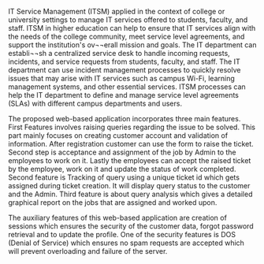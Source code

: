 IT Service Management (ITSM) applied in the context of college or university settings to manage IT services offered to students, faculty, and staff. ITSM in higher education can help to ensure that IT services align with the needs of the college community, meet service level agreements, and support the institution's ov¬¬erall mission and goals. The IT department can establi¬¬sh a centralized service desk to handle incoming requests, incidents, and service requests from students, faculty, and staff. The IT department can use incident management processes to quickly resolve issues that may arise with IT services such as campus Wi-Fi, learning management systems, and other essential services. ITSM processes can help the IT department to define and manage service level agreements (SLAs) with different campus departments and users.

The proposed web-based application incorporates three main features. First Features involves raising queries regarding the issue to be solved. This part mainly focuses on creating customer account and validation of information. After registration customer can use the form to raise the ticket. Second step is acceptance and assignment of the job by Admin to the employees to work on it. Lastly the employees can accept the raised ticket by the employee, work on it and update the status of work completed. Second feature is Tracking of query using a unique ticket id which gets assigned during ticket creation. It will display query status to the customer and the Admin. Third feature is about query analysis which gives a detailed graphical report on the jobs that are assigned and worked upon.

The auxiliary features of this web-based application are creation of sessions which ensures the security of the customer data, forgot password retrieval and to update the profile. One of the security features is DOS (Denial of Service) which ensures no spam requests are accepted which will prevent overloading and failure of the server. 
